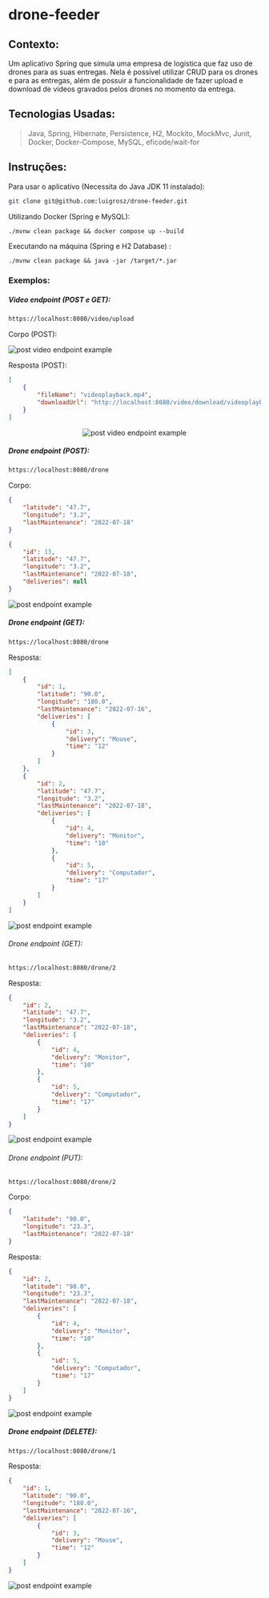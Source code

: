 # drone-feeder

## Contexto:

Um aplicativo Spring que simula uma empresa de logística que faz uso de drones para as suas entregas.
Nela é possível utilizar CRUD para os drones e para as entregas, além de possuir a funcionalidade de fazer upload e download de vídeos gravados pelos drones no momento da entrega.

## Tecnologias Usadas:

>Java, Spring, Hibernate, Persistence, H2, Mockito, MockMvc, Junit, Docker, Docker-Compose, MySQL, eficode/wait-for


## Instruções:
Para usar o aplicativo (Necessita do Java JDK 11 instalado):

```sh
git clone git@github.com:luigrosz/drone-feeder.git
```

Utilizando Docker (Spring e MySQL):

```git
./mvnw clean package && docker compose up --build
```

Executando na máquina (Spring e H2 Database) :

```git
./mvnw clean package && java -jar /target/*.jar
```

### Exemplos:

##### Video endpoint (POST e GET):

```html
https://localhost:8080/video/upload
```

Corpo (POST):

![post video endpoint example](./images/video-upload-body.png)

Resposta (POST):

```json
[
    {
        "fileName": "videoplayback.mp4",
        "downloadUrl": "http://localhost:8080/video/download/videoplayback.mp4"
    }
]
```

<div align="center">

![post video endpoint example](./gifs/Peek%202022-07-21%2011-06.gif)

</div>

##### Drone endpoint (POST):

```html
https://localhost:8080/drone
```

Corpo:

```json
{
    "latitude": "47.7",
    "longitude": "3.2",
    "lastMaintenance": "2022-07-18"
}
```

```json
{
    "id": 13,
    "latitude": "47.7",
    "longitude": "3.2",
    "lastMaintenance": "2022-07-18",
    "deliveries": null
}
```

![post endpoint example](./gifs/Post_Drone.gif)

##### Drone endpoint (GET):

```html
https://localhost:8080/drone
```
    
Resposta:

```json
[
    {
        "id": 1,
        "latitude": "90.0",
        "longitude": "180.0",
        "lastMaintenance": "2022-07-16",
        "deliveries": [
            {
                "id": 3,
                "delivery": "Mouse",
                "time": "12"
            }
        ]
    },
    {
        "id": 2,
        "latitude": "47.7",
        "longitude": "3.2",
        "lastMaintenance": "2022-07-18",
        "deliveries": [
            {
                "id": 4,
                "delivery": "Monitor",
                "time": "10"
            },
            {
                "id": 5,
                "delivery": "Computador",
                "time": "17"
            }
        ]
    }
]
```

![post endpoint example](./gifs/Get_Drone.gif)

###### Drone endpoint (GET):

```html
https://localhost:8080/drone/2
```

Resposta:

```json
{
    "id": 2,
    "latitude": "47.7",
    "longitude": "3.2",
    "lastMaintenance": "2022-07-18",
    "deliveries": [
        {
            "id": 4,
            "delivery": "Monitor",
            "time": "10"
        },
        {
            "id": 5,
            "delivery": "Computador",
            "time": "17"
        }
    ]
}
```     

![post endpoint example](./gifs/Find_by_id_Drone.gif)

###### Drone endpoint (PUT):

```html
https://localhost:8080/drone/2
```

Corpo:

```json
{
    "latitude": "90.0",
    "longitude": "23.3",
    "lastMaintenance": "2022-07-18"
}
```

Resposta:

```json
{
    "id": 2,
    "latitude": "90.0",
    "longitude": "23.3",
    "lastMaintenance": "2022-07-18",
    "deliveries": [
        {
            "id": 4,
            "delivery": "Monitor",
            "time": "10"
        },
        {
            "id": 5,
            "delivery": "Computador",
            "time": "17"
        }
    ]
}
```

![post endpoint example](./gifs/Put_Drone.gif)

##### Drone endpoint (DELETE):

```html
https://localhost:8080/drone/1
```

Resposta:

```json
{
    "id": 1,
    "latitude": "90.0",
    "longitude": "180.0",
    "lastMaintenance": "2022-07-16",
    "deliveries": [
        {
            "id": 3,
            "delivery": "Mouse",
            "time": "12"
        }
    ]
}
```

![post endpoint example](./gifs/Delete_Drone.gif)
